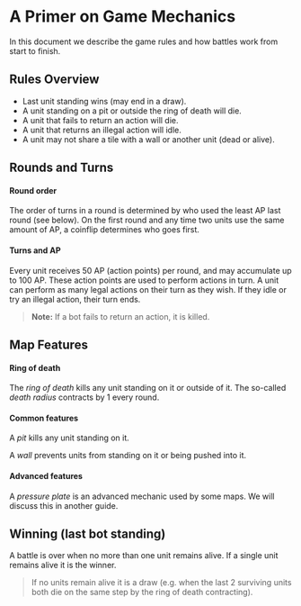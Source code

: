 # A Primer on Game Mechanics

In this document we describe the game rules and how battles work from start to finish.


## Rules Overview

- Last unit standing wins (may end in a draw).
- A unit standing on a pit or outside the ring of death will die.
- A unit that fails to return an action will die.
- A unit that returns an illegal action will idle.
- A unit may not share a tile with a wall or another unit (dead or alive).


## Rounds and Turns

#### Round order
The order of turns in a round is determined by who used the least AP last round (see below). On the first round and any time two units use the same amount of AP, a coinflip determines who goes first.

#### Turns and AP
Every unit receives 50 AP (action points) per round, and may accumulate up to 100 AP. These action points are used to perform actions in turn. A unit can perform as many legal actions on their turn as they wish. If they idle or try an illegal action, their turn ends.

> **Note:** If a bot fails to return an action, it is killed.


## Map Features

#### Ring of death
The *ring of death* kills any unit standing on it or outside of it. The so-called *death radius* contracts by 1 every round.

#### Common features
A *pit* kills any unit standing on it.

A *wall* prevents units from standing on it or being pushed into it.

#### Advanced features
A *pressure plate* is an advanced mechanic used by some maps. We will discuss this in another guide.


## Winning (last bot standing)

A battle is over when no more than one unit remains alive. If a single unit remains alive it is the winner.

> If no units remain alive it is a draw (e.g. when the last 2 surviving units both die on the same step by the ring of death contracting).
